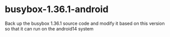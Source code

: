 # busybox-1.36.1-android
Back up the busybox 1.36.1 source code and modify it based on this version so that it can run on the android14 system
